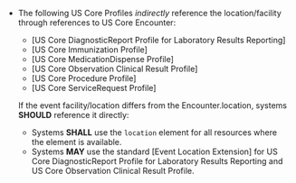 * The following US Core Profiles *indirectly* reference the location/facility through references to US Core Encounter:
    - [US Core DiagnosticReport Profile for Laboratory Results Reporting]
    - [US Core Immunization Profile]
    - [US Core MedicationDispense Profile]
    - [US Core Observation Clinical Result Profile]
    - [US Core Procedure Profile]
    - [US Core ServiceRequest Profile]

  If the event facility/location differs from the Encounter.location, systems **SHOULD** reference it directly:

    - Systems **SHALL** use the `location` element for all resources where the element is available.
    - Systems **MAY** use the standard [Event Location Extension] for US Core DiagnosticReport Profile for Laboratory Results Reporting and US Core Observation Clinical Result Profile.